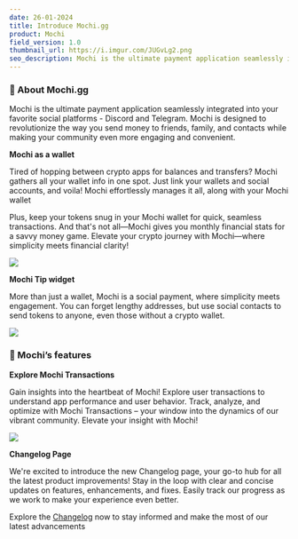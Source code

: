 ```yaml
---
date: 26-01-2024
title: Introduce Mochi.gg
product: Mochi
field_version: 1.0
thumbnail_url: https://i.imgur.com/JUGvLg2.png
seo_description: Mochi is the ultimate payment application seamlessly integrated into your favorite social platforms - Discord and Telegram. Mochi is designed to revolutionize the way you send money to friends, family, and contacts while making your community even more engaging and convenient.
---
```


### 🍡 About Mochi.gg

Mochi is the ultimate payment application seamlessly integrated into your favorite social platforms - Discord and Telegram. Mochi is designed to revolutionize the way you send money to friends, family, and contacts while making your community even more engaging and convenient.

[\\]: new_line

**Mochi as a wallet**

Tired of hopping between crypto apps for balances and transfers? Mochi gathers all your wallet info in one spot. Just link your wallets and social accounts, and voila! Mochi effortlessly manages it all, along with your Mochi wallet

Plus, keep your tokens snug in your Mochi wallet for quick, seamless transactions. And that's not all—Mochi gives you monthly financial stats for a savvy money game. Elevate your crypto journey with Mochi—where simplicity meets financial clarity!

![](https://i.imgur.com/aiVZDwk.png)

**Mochi Tip widget**

More than just a wallet, Mochi is a social payment, where simplicity meets engagement. You can forget lengthy addresses, but use social contacts to send tokens to anyone, even those without a crypto wallet.

![](https://i.imgur.com/SpyAyqK.png)

[\\]: break

### 💎 Mochi’s features

**Explore Mochi Transactions**

Gain insights into the heartbeat of Mochi! Explore user transactions to understand app performance and user behavior. Track, analyze, and optimize with Mochi Transactions – your window into the dynamics of our vibrant community. Elevate your insight with Mochi!

![](https://i.imgur.com/Fjn1dTq.png)

**Changelog Page**

We're excited to introduce the new Changelog page, your go-to hub for all the latest product improvements! Stay in the loop with clear and concise updates on features, enhancements, and fixes. Easily track our progress as we work to make your experience even better.

Explore the [Changelog](http://beta.mochi.gg/changelog) now to stay informed and make the most of our latest advancements
